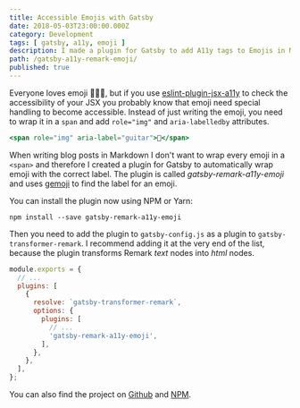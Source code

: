 ```yaml
---
title: Accessible Emojis with Gatsby
date: 2018-05-03T23:00:00.000Z
category: Development
tags: [ gatsby, a11y, emoji ]
description: I made a plugin for Gatsby to add A11y tags to Emojis in Markdown.
path: /gatsby-a11y-remark-emoji/
published: true
---
```


Everyone loves emoji 💯🎉🔥, but if you use [eslint-plugin-jsx-a11y](https://github.com/evcohen/eslint-plugin-jsx-a11y) to check the accessibility of your JSX you probably know that emoji need special handling to become accessible. Instead of just writing the emoji, you need to wrap it in a `span` and add `role="img"` and `aria-labelledby` attributes.

```jsx
<span role="img" aria-label="guitar">🎸</span>
```

When writing blog posts in Markdown I don't want to wrap every emoji in a `<span>` and therefore I created a plugin for Gatsby to automatically wrap emoji with the correct label. The plugin is called *gatsby-remark-a11y-emoji* and uses [gemoji](https://github.com/wooorm/gemoji) to find the label for an emoji.

You can install the plugin now using NPM or Yarn:

```shell
npm install --save gatsby-remark-a11y-emoji
```

Then you need to add the plugin to `gatsby-config.js` as a plugin to `gatsby-transformer-remark`. I recommend adding it at the very end of the list, because the plugin transforms Remark *text* nodes into *html* nodes.

```js
module.exports = {
  // ...
  plugins: [
    {
      resolve: `gatsby-transformer-remark`,
      options: {
        plugins: [
          // ...
          'gatsby-remark-a11y-emoji',
        ],
      },
    },
  ],
};
```

You can also find the project on [Github](https://github.com/florianeckerstorfer/gatsby-remark-a11y-emoji) and [NPM](https://www.npmjs.com/package/gatsby-remark-a11y-emoji).
